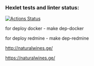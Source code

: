 ### Hexlet tests and linter status:
[![Actions Status](https://github.com/Koba-Backcountry/ansible-deploy-project-76/workflows/hexlet-check/badge.svg)](https://github.com/Koba-Backcountry/ansible-deploy-project-76/actions)

for deploy docker - make dep-docker

for deploy redmine - make dep-redmine

http://naturalwines.ge/

https://naturalwines.ge/
